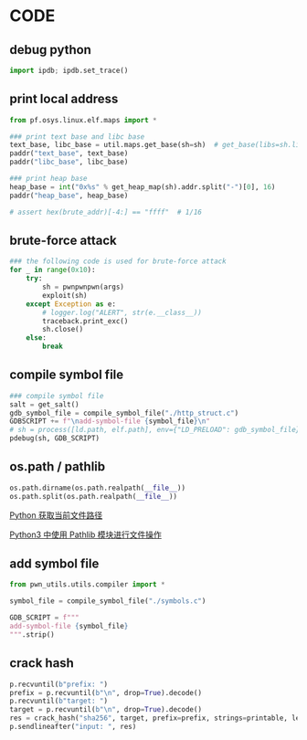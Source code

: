 # CODE

## debug python

```python
import ipdb; ipdb.set_trace()
```

## print local address

```python
from pf.osys.linux.elf.maps import *

### print text base and libc base
text_base, libc_base = util.maps.get_base(sh=sh)  # get_base(libs=sh.libs(), elf=elf)
paddr("text_base", text_base)
paddr("libc_base", libc_base)

### print heap base
heap_base = int("0x%s" % get_heap_map(sh).addr.split("-")[0], 16)
paddr("heap_base", heap_base)

# assert hex(brute_addr)[-4:] == "ffff"  # 1/16
```

## brute-force attack

```python
### the following code is used for brute-force attack
for _ in range(0x10):
    try:
        sh = pwnpwnpwn(args)
        exploit(sh)
    except Exception as e:
        # logger.log("ALERT", str(e.__class__))
        traceback.print_exc()
        sh.close()
    else:
        break
```

## compile symbol file

```python
### compile symbol file
salt = get_salt()
gdb_symbol_file = compile_symbol_file("./http_struct.c")
GDBSCRIPT += f"\nadd-symbol-file {symbol_file}\n"
# sh = process([ld.path, elf.path], env={"LD_PRELOAD": gdb_symbol_file})
pdebug(sh, GDB_SCRIPT)
```

## os.path / pathlib

```python
os.path.dirname(os.path.realpath(__file__))
os.path.split(os.path.realpath(__file__))
```

[Python 获取当前文件路径](https://www.jianshu.com/p/bfa29141437e)

[Python3 中使用 Pathlib 模块进行文件操作](https://cuiqingcai.com/6598.html)

## add symbol file

```python
from pwn_utils.utils.compiler import *

symbol_file = compile_symbol_file("./symbols.c")

GDB_SCRIPT = f"""
add-symbol-file {symbol_file}
""".strip()
```

## crack hash

```python
p.recvuntil(b"prefix: ")
prefix = p.recvuntil(b"\n", drop=True).decode()
p.recvuntil(b"target: ")
target = p.recvuntil(b"\n", drop=True).decode()
res = crack_hash("sha256", target, prefix=prefix, strings=printable, length=3)
p.sendlineafter("input: ", res)
```
